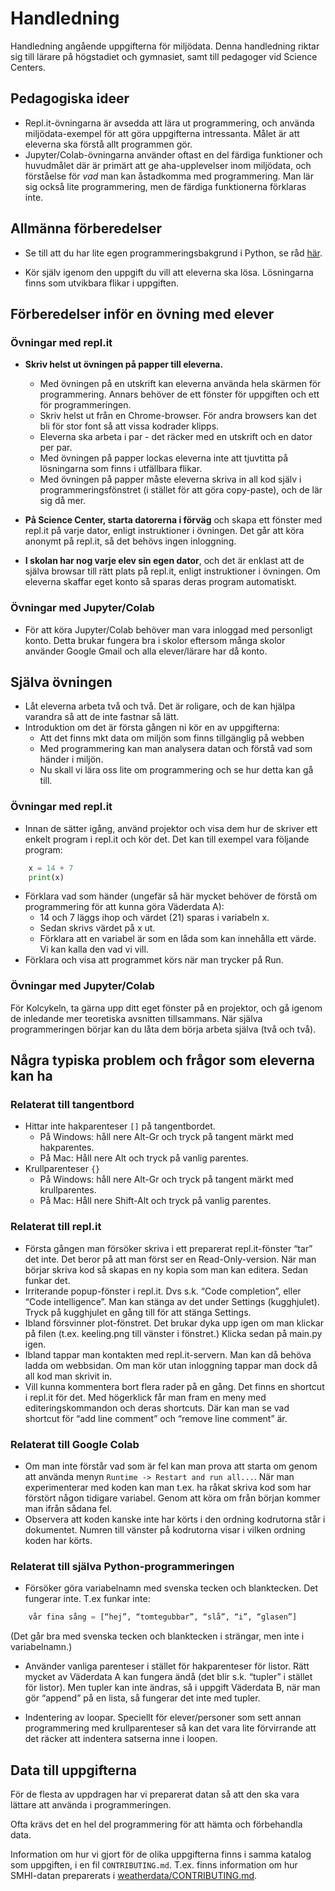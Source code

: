 # Handledning
Handledning angående uppgifterna för miljödata.
Denna handledning riktar sig till lärare på högstadiet och gymnasiet, samt till pedagoger vid Science Centers.

## Pedagogiska ideer
* Repl.it-övningarna är avsedda att lära ut programmering, och använda miljödata-exempel för att göra uppgifterna intressanta. Målet är att eleverna ska förstå allt programmen gör.
* Jupyter/Colab-övningarna använder oftast en del färdiga funktioner och huvudmålet där är primärt att ge aha-upplevelser inom miljödata, och förståelse för *vad* man kan åstadkomma med programmering. Man lär sig också lite programmering, men de färdiga funktionerna förklaras inte.

## Allmänna förberedelser

* Se till att du har lite egen programmeringsbakgrund i Python, se råd [här](prerequisites.md).

* Kör själv igenom den uppgift du vill att eleverna ska lösa. Lösningarna finns som utvikbara flikar i uppgiften.

## Förberedelser inför en övning med elever

### Övningar med repl.it

* **Skriv helst ut övningen på papper till eleverna.**
  * Med övningen på en utskrift kan eleverna använda hela skärmen för programmering. Annars behöver de ett fönster för uppgiften och ett för programmeringen.
  * Skriv helst ut från en Chrome-browser. För andra browsers kan det bli för stor font så att vissa kodrader klipps.
  * Eleverna ska arbeta i par - det räcker med en utskrift och en dator per par.
  * Med övningen på papper lockas eleverna inte att tjuvtitta på lösningarna som finns i utfällbara flikar.
  * Med övningen på papper måste eleverna skriva in all kod själv i programmeringsfönstret (i stället för att göra copy-paste), och de lär sig då mer.

* **På Science Center, starta datorerna i förväg** och skapa ett fönster med repl.it på varje dator, enligt instruktioner i övningen. Det går att köra anonymt på repl.it, så det behövs ingen inloggning.
* **I skolan har nog varje elev sin egen dator**, och det är enklast att de själva browsar till rätt plats på repl.it, enligt instruktioner i övningen. Om eleverna skaffar eget konto så sparas deras program automatiskt.

### Övningar med Jupyter/Colab

* För att köra Jupyter/Colab behöver man vara inloggad med personligt konto. Detta brukar fungera bra i skolor eftersom många skolor använder Google Gmail och alla elever/lärare har då konto.

## Själva övningen

* Låt eleverna arbeta två och två. Det är roligare, och de kan hjälpa varandra så att de inte fastnar så lätt.
* Introduktion om det är första gången ni kör en av uppgifterna:
    * Att det finns mkt data om miljön som finns tillgänglig på webben
    * Med programmering kan man analysera datan och förstå vad som händer i miljön.
    * Nu skall vi lära oss lite om programmering och se hur detta kan gå till.

### Övningar med repl.it

* Innan de sätter igång, använd projektor och visa dem hur de skriver ett enkelt program i repl.it och kör det. Det kan till exempel vara följande program:
```python
	x = 14 + 7
	print(x)
```
* Förklara vad som händer (ungefär så här mycket behöver de förstå om programmering för att kunna göra Väderdata A):
    * 14 och 7 läggs ihop och värdet (21) sparas i variabeln x.
    * Sedan skrivs värdet på x ut.
    * Förklara att en variabel är som en låda som kan innehålla ett värde. Vi kan kalla den vad vi vill.
* Förklara och visa att programmet körs när man trycker på Run.

### Övningar med Jupyter/Colab

För Kolcykeln, ta gärna upp ditt eget fönster på en projektor, och gå igenom de inledande mer teoretiska avsnitten tillsammans. När själva programmeringen börjar kan du låta dem börja arbeta själva (två och två).

## Några typiska problem och frågor som eleverna kan ha

### Relaterat till tangentbord
* Hittar inte hakparenteser `[]` på tangentbordet.
    * På Windows: håll nere Alt-Gr och tryck på tangent märkt med hakparentes.
    * På Mac: Håll nere Alt och tryck på vanlig parentes.
* Krullparenteser `{}`
    * På Windows: håll nere Alt-Gr och tryck på tangent märkt med krullparentes.
    * På Mac: Håll nere Shift-Alt och tryck på vanlig parentes.

### Relaterat till repl.it

* Första gången man försöker skriva i ett preparerat repl.it-fönster “tar” det inte. Det beror på att man först ser en Read-Only-version. När man börjar skriva kod så skapas en ny kopia som man kan editera. Sedan funkar det.
* Irriterande popup-fönster i repl.it. Dvs s.k. “Code completion”, eller “Code intelligence”. Man kan stänga av det under Settings (kugghjulet). Tryck på kugghjulet en gång till för att stänga Settings.
* Ibland försvinner plot-fönstret. Det brukar dyka upp igen om man klickar på filen (t.ex. keeling.png till vänster i fönstret.) Klicka sedan på main.py igen.
* Ibland tappar man kontakten med repl.it-servern. Man kan då behöva ladda om webbsidan. Om man kör utan inloggning tappar man dock då all kod man skrivit in.
* Vill kunna kommentera bort flera rader på en gång. Det finns en shortcut i repl.it för det. Med högerklick får man fram en meny med editeringskommandon och deras shortcuts. Där kan man se vad shortcut för “add line comment” och “remove line comment” är.

### Relaterat till Google Colab
* Om man inte förstår vad som är fel kan man prova att starta om genom att använda menyn `Runtime -> Restart and run all...`. När man experimenterar med koden kan man t.ex. ha råkat skriva kod som har förstört någon tidigare variabel. Genom att köra om från början kommer man ifrån sådana fel.
* Observera att koden kanske inte har körts i den ordning kodrutorna står i dokumentet. Numren till vänster på kodrutorna visar i vilken ordning koden har körts.

### Relaterat till själva Python-programmeringen

* Försöker göra variabelnamn med svenska tecken och blanktecken. Det fungerar inte. T.ex funkar inte:
```python
	vår fina sång = [“hej”, “tomtegubbar”, “slå”, “i”, “glasen”]
```
(Det går bra med svenska tecken och blanktecken i strängar, men inte i variabelnamn.)

* Använder vanliga parenteser i stället för hakparenteser för listor. Rätt mycket av Väderdata A kan fungera ändå (det blir s.k. “tupler” i stället för listor). Men tupler kan inte ändras, så i uppgift Väderdata B, när man gör “append” på en lista, så fungerar det inte med tupler.

* Indentering av loopar. Speciellt för elever/personer som sett annan programmering med krullparenteser så kan det vara lite förvirrande att det räcker att indentera satserna inne i loopen.

## Data till uppgifterna
För de flesta av uppdragen har vi preparerat datan så att den ska vara lättare att använda i programmeringen.

Ofta krävs det en hel del programmering för att hämta och förbehandla data.

Information om hur vi gjort för de olika uppgifterna finns i samma katalog som uppgiften, i en fil `CONTRIBUTING.md`. T.ex. finns information om hur SMHI-datan preparerats i [weatherdata/CONTRIBUTING.md](weatherdata/CONTRIBUTING.md).
